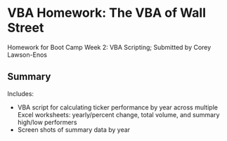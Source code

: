 # VBA Homework: The VBA of Wall Street

Homework for Boot Camp Week 2: VBA Scripting; Submitted by Corey Lawson-Enos

## Summary

Includes:
- VBA script for calculating ticker performance by year across multiple Excel worksheets: yearly/percent change, total volume, and summary high/low performers
- Screen shots of summary data by year
